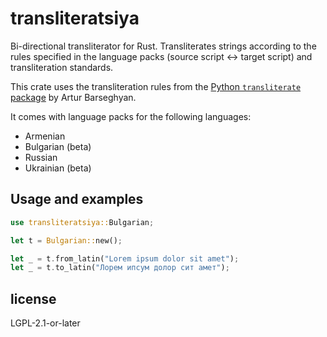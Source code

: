 # transliteratsiya

Bi-directional transliterator for Rust. Transliterates strings according to the rules specified in the language packs (source script <-> target script) and transliteration standards.

This crate uses the transliteration rules from the [Python `transliterate` package](https://github.com/barseghyanartur/transliterate) by Artur Barseghyan. 

It comes with language packs for the following languages:

- Armenian
- Bulgarian (beta)
- Russian
- Ukrainian (beta)

## Usage and examples

``` rust
use transliteratsiya::Bulgarian;

let t = Bulgarian::new();

let _ = t.from_latin("Lorem ipsum dolor sit amet");
let _ = t.to_latin("Лорем ипсум долор сит амет");
```

## license

LGPL-2.1-or-later
